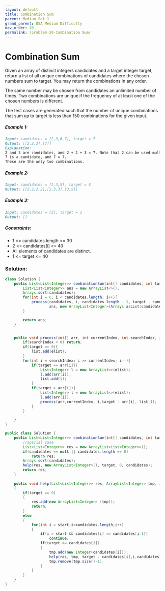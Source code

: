 ```yaml
---
layout: default
title: Combination Sum
parent: Medium Set 1
grand_parent: DSA Medium Difficulty
nav_order: 20
permalink: /problem-20-Combination Sum/
---
```

# Combination Sum
Given an array of distinct integers candidates and a target integer target, return a list of all unique combinations of candidates where the chosen numbers sum to target. You may return the combinations in any order.

The same number may be chosen from candidates an unlimited number of times. Two combinations are unique if the
frequency
of at least one of the chosen numbers is different.

The test cases are generated such that the number of unique combinations that sum up to target is less than 150 combinations for the given input.

##### Example 1:
```markdown
Input: candidates = [2,3,6,7], target = 7
Output: [[2,2,3],[7]]
Explanation:
2 and 3 are candidates, and 2 + 2 + 3 = 7. Note that 2 can be used multiple times.
7 is a candidate, and 7 = 7.
These are the only two combinations.
```
##### Example 2:
```markdown
Input: candidates = [2,3,5], target = 8
Output: [[2,2,2,2],[2,3,3],[3,5]]
```
##### Example 3:
```markdown
Input: candidates = [2], target = 1
Output: []
```
##### Constraints:
* 1 <= candidates.length <= 30
* 2 <= candidates[i] <= 40
* All elements of candidates are distinct.
* 1 <= target <= 40

### Solution:
```java
class Solution {
    public List<List<Integer>> combinationSum(int[] candidates, int target) {
        List<List<Integer>> ans = new ArrayList<>();
        Arrays.sort(candidates);
        for(int i = 0; i < candidates.length; i++){
            process(candidates, i, candidates.length - 1, target - candidates[i],
                    ans, new ArrayList<Integer>(Arrays.asList(candidates[i])));
        }

        return ans;
    }


    public void process(int[] arr, int currentIndex, int searchIndex, int target, List<List<Integer>> list, List<Integer> elist){
        if(searchIndex < 0) return;
        if(target == 0){
            list.add(elist);
        }
        for(int i = searchIndex; i >= currentIndex; i--){
            if(target == arr[i]){
                List<Integer> l = new ArrayList<>(elist);
                l.add(arr[i]);
                list.add(l);
            }
            if(target > arr[i]){
                List<Integer> l = new ArrayList<>(elist);
                l.add(arr[i]);
                process(arr,currentIndex, i,target - arr[i], list,l);
            }
        }

    }
}
```
```java
public class Solution {
    public List<List<Integer>> combinationSum(int[] candidates, int target) {
        //special case
        List<List<Integer>> res = new ArrayList<List<Integer>>();
        if(candidates == null || candidates.length == 0)
            return res;
        Arrays.sort(candidates);
        help(res, new ArrayList<Integer>(), target, 0, candidates);
        return res;
    }
    
    public void help(List<List<Integer>> res, ArrayList<Integer> tmp, int target, int start, int [] candidates)
    {
        if(target == 0)
        {
            res.add(new ArrayList<Integer> (tmp));
            return;
        }
        else
        {
            for(int i = start;i<candidates.length;i++)
            {
                if(i > start && candidates[i] == candidates[i-1])
                    continue;
                if(target >= candidates[i])
                {
                    tmp.add(new Integer(candidates[i]));
                    help(res, tmp, target - candidates[i],i,candidates);
                    tmp.remove(tmp.size()-1);
                }
            }
        }
    }
}
```